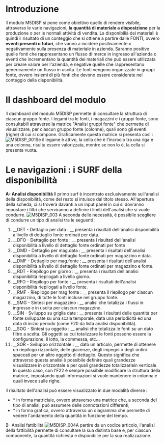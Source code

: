 # Introduzione
Il modulo M5DISP si pone come obiettivo quello di rendere visibile, attraverso le varie navigazioni, __la quantità di materiale a disposizione__ per la produzione o per le normali attività di vendita.
La disponibilià dei materiali è quindi il risultato di un conteggio che si ottiene a partire dalle FONTI, ovvero __eventi presenti o futuri__, che vanno a incidere positivamente o negativamente sulla presenza di materiale in azienda. Saranno positive quelle fonti che rappresentano un flusso di merce in ingresso all'azienda o eventi che incrementano la quantità dei materiali che può essere utilizzata per creare valore per l'azienda, e negative quelle che rappresentano genericamente un flusso in uscita. Le fonti vengono organizzate in gruppi fonte, ovvero insiemi di più fonti che devono essere considerate nel conteggio della disponibilità.

# Il dashboard del modulo
Il dashboard del modulo M5DISP permette di consultare la struttura di ciascun gruppo fonte.
I legami tra le fonti, i magazzini e i gruppi fonte, sono consultabili attraverso la matrice "Analisi gruppi fonte" che permette di visualizzare, per ciascun gruppo fonte (colonne), quali sono gli eventi (righe) di cui si compone.
Graficamente questa matrice si presenta così : 
![M5DISP_001](https://doc.smeup.com/immagini/MBDOC_OPE-M5DISP_01/M5DISP_001.png)Se il legame è attivo, la cella che è l'incrocio tra una riga e una colonna, risulta essere valorizzata, mentre se non lo è, la cella si presenta vuota.

# Le navigazioni :  i SURF della disponibilità
__A- Analisi disponibilità__
Il primo surf è incentrato esclusivamente sull'analisi della disponibilità, come del resto si intuisce dal titolo stesso.
All'apertura della scheda, ci si troverà davanti a un input panel in cui si dovranno impostare i filtri che serviranno a definire i limiti dell'analisi che si vuole condurre.
![M5DISP_003](https://doc.smeup.com/immagini/MBDOC_OPE-M5DISP_01/M5DISP_003.png)
A seconda delle necessità, è possibile scegliere di condurre un tipo di analisi tra le seguenti : 
1. __DET - Dettaglio per data : __  presenta i risultati dell'analisi disponibilità a livello di dettaglio fonte ordinati per data.
2. __DFO - Dettaglio per fonte : __ presenta i risultati dell'analisi disponibilità a livello di dettaglio fonte ordinati per fonte
3. __DMD - Dettaglio per mag.data : __ presenta i risultati dell'analisi disponibilità a livello di dettaglio fonte ordinati per magazzino e data.
4. __DMF - Dettaglio per mag.fonte : __ presenta i risultati dell'analisi disponibilità a livello di dettaglio fonte ordinati per magazzino e fonte.
5. __RDT - Riepilogo per giorno : __ presenta i risultati dell'analisi disponibilità riepilogati a livello giorno.
6. __RFO - Riepilogo per fonte : __ presenta i risultati dell'analisi disponibilità riepilogati a livello fonte.
7. __RMF - Riepilogo per mag.fonte : __ presenta il riepilogo per ciascun magazzino, di tutte le fonti incluse nel gruppo fonte.
8. __SMG - Sintesi per magazzino : __  analisi che totalizza i flussi in ingresso e in uscita per ciascun magazzino.
9. __SIN - Sviluppo su griglia date : __ presenta i risultati delle quantità per fonte sviluppate su una scala temporale, data una periodicità ed una data di inizio periodo (come F20 da lista analisi disponibilità).
10. __SOG - Sintesi su oggetto : __ analisi che totalizza le fonti su un dato filtro a scelta. Gli oggetti su cui totalizzare le fonti possono essere la configurazione, il lotto, la commessa, etc...
11. __SOR - Sviluppo orizzontale : __ dato un articolo, permette di ottenere un riepilogo rizzontale, delle giacenze, degli impegni o degli ordini spaccati per un altro oggetto di dettaglio. Questo significa che attraverso questa analisi è possibile definire quali grandezze visualizzare in orizzontale e per quali grandezze totalizzarlein verticale. In questo caso, con l'F22 è sempre possibile modificare la struttura della matrice, impostando quali informazioni si vuole mantenere in colonna e quali invece sulle righe.

Il risultato dell'analisi può essere visualizzato in due modalità diverse : 
- \* in forma matriciale, ovvero attraverso una matrice che, a seconda del tipo di analisi, può assumere delle connotazioni differenti;
- \* in forma grafica, ovvero attraverso un diagramma che permette di vedere l'andamento della quantità in funzione del tempo.

B- Analisi fattibilità
![M5DISP_004](https://doc.smeup.com/immagini/MBDOC_OPE-M5DISP_01/M5DISP_004.png)A partire da un codice articolo, l'analisi della fattibilità permette di consultare la sua distinta base e, per ciascun componente, la quantità richiesta e disponibilie per la sua realizzazione.
